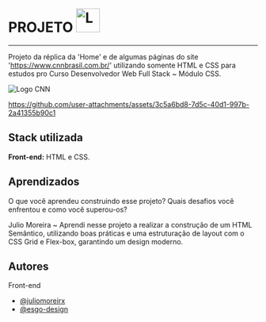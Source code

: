 
# PROJETO <img src="https://upload.wikimedia.org/wikipedia/commons/thumb/6/66/CNN_International_logo.svg/2048px-CNN_International_logo.svg.png" width="48" alt="Logo CNN">



<hr>

Projeto da réplica da 'Home' e de algumas páginas do site 'https://www.cnnbrasil.com.br/' utilizando somente HTML e CSS para estudos pro Curso Desenvolvedor Web Full Stack ~ Módulo CSS.

<img src="https://github.com/user-attachments/assets/3c5a6bd8-7d5c-40d1-997b-2a41355b90c1" alt="Logo CNN">



https://github.com/user-attachments/assets/3c5a6bd8-7d5c-40d1-997b-2a41355b90c1
## Stack utilizada

**Front-end:** HTML e CSS.



## Aprendizados

O que você aprendeu construindo esse projeto? Quais desafios você enfrentou e como você superou-os?


Julio Moreira ~ Aprendi nesse projeto a realizar a construção de um HTML Semântico, utilizando boas práticas e uma estruturação de layout com o CSS Grid e Flex-box, garantindo um design moderno. 




## Autores

Front-end
- [@juliomoreirx](https://www.github.com/juliomoreirx)
- [@esgo-design](https://github.com/esgo-design)






